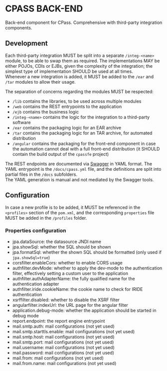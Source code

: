 # CPASS BACK-END
Back-end component for CPass. Comprehensive with third-party integration components.

## Development
Each third-party integration MUST be split into a separate `/integ-<name>` module, to be able to swap them as required. The implementations MAY be either POJOs, CDIs or EJBs, given the complexity of the integration; the simplest type of implementation SHOULD be used at all times.\
Whenever a new integration is added, it MUST be added to the `/ear` and `/tar` modules to allow their usage.

The separation of concerns regarding the modules MUST be respected:
- `/lib` contains the libraries, to be used across multiple modules
- `/web` contains the REST entrypoints to the application
- `/ejb` contains the business logic
- `/integ-<name>` contains the logic for the integration to a third-party software
- `/ear` contains the packaging logic for an EAR archive
- `/tar` contains the packaging logic for an TAR archive, for automated distribution
- `/angular` contains the packaging for the front-end component in case the automation cannot deal with a full front-end distribution (it SHOULD contain the build output of the `cpassfe` project)

The REST endpoints are documented via [Swagger](https://swagger.io/specification/v2/) in YAML format. The YAML entrypoint is the `/docs/cpass.yml` file, and the definitions are split into partial files in the `/docs` subfolders.\
The YAML generation is manual and not mediated by the Swagger tools.

## Configuration
In case a new profile is to be added, it MUST be referenced in the `<profiles>` section of the `pom.xml`, and the corresponding `properties` file MUST be added in the `/profiles` folder.

### Properties configuration
- jpa.dataSource: the datasource JNDI name
- jpa.showSql: whether the SQL should be shown
- jpa.formatSql: whether the shown SQL should be formatted (only used if `jpa.showSql=true`)
- corsfilter.enableCors: whether to enable CORS usage
- authfilter.devMode: whether to apply the dev-mode to the authentication filter, effectively setting a custom user to the application
- authfilter.authAdapterName: the fully qualified name for the authentication adapter
- authfilter.iride.cookieName: the cookie name to check for IRIDE authentication
- xsrffilter.disabled: whether to disable the XSRF filter
- angularfilter.indexUrl: the URL page for the angular filter
- application.debug-mode: whether the application should be started in debug mode
- report.endpoint: the report engine entrypoint
- mail.smtp.auth: mail configurations (not yet used)
- mail.smtp.starttls.enable: mail configurations (not yet used)
- mail.smtp.host: mail configurations (not yet used)
- mail.smtp.port: mail configurations (not yet used)
- mail.username: mail configurations (not yet used)
- mail.password: mail configurations (not yet used)
- mail.from: mail configurations (not yet used)
- mail.from.name: mail configurations (not yet used)
